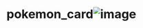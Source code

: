 # pokemon_card![image](https://user-images.githubusercontent.com/125913710/223281927-61ea0c6d-828f-4ef2-95d8-64cfcf2ba320.png)
